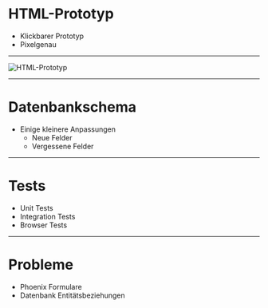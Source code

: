 # HTML-Prototyp

- Klickbarer Prototyp
- Pixelgenau

---

<!-- .slide: class="no-img-border htmlprototype" -->

![HTML-Prototyp](pictures/html-prototype.png)

---

# Datenbankschema

- Einige kleinere Anpassungen
  - Neue Felder
  - Vergessene Felder

---

# Tests

- Unit Tests
- Integration Tests
- Browser Tests

---

# Probleme

- Phoenix Formulare
- Datenbank Entitätsbeziehungen
